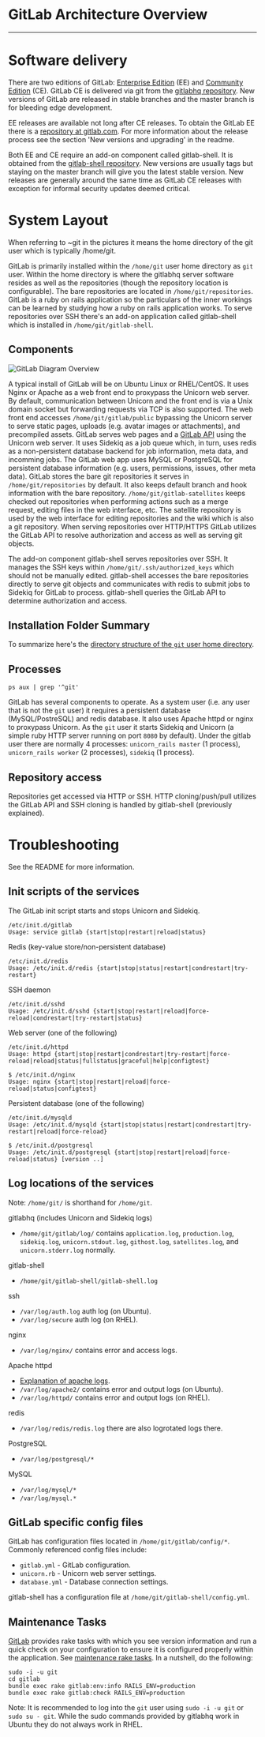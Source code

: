 # GitLab Architecture Overview
---

# Software delivery

There are two editions of GitLab: [Enterprise Edition](https://www.gitlab.com/gitlab-ee/) (EE) and [Community Edition](https://www.gitlab.com/gitlab-ce/) (CE).
GitLab CE is delivered via git from the [gitlabhq repository](https://gitlab.com/gitlab-org/gitlab-ce/tree/master).
New versions of GitLab are released in stable branches and the master branch is for bleeding edge development.

EE releases are available not long after CE releases.
To obtain the GitLab EE there is a [repository at gitlab.com](https://gitlab.com/subscribers/gitlab-ee).
For more information about the release process see the section 'New versions and upgrading' in the readme.

Both EE and CE require an add-on component called gitlab-shell.
It is obtained from the [gitlab-shell repository](https://gitlab.com/gitlab-org/gitlab-shell/tree/master).
New versions are usually tags but staying on the master branch will give you the latest stable version.
New releases are generally around the same time as GitLab CE releases with exception for informal security updates deemed critical.

# System Layout

When referring to ~git in the pictures it means the home directory of the git user which is typically /home/git.

GitLab is primarily installed within the `/home/git` user home directory as `git` user.
Within the home directory is where the gitlabhq server software resides as well as the repositories (though the repository location is configurable).
The bare repositories are located in `/home/git/repositories`.
GitLab is a ruby on rails application so the particulars of the inner workings can be learned by studying how a ruby on rails application works.
To serve repositories over SSH there's an add-on application called gitlab-shell which is installed in `/home/git/gitlab-shell`.

## Components

![GitLab Diagram Overview](gitlab_diagram_overview.png)

A typical install of GitLab will be on Ubuntu Linux or RHEL/CentOS.
It uses Nginx or Apache as a web front end to proxypass the Unicorn web server.
By default, communication between Unicorn and the front end is via a Unix domain socket but forwarding requests via TCP is also supported.
The web front end accesses `/home/git/gitlab/public` bypassing the Unicorn server to serve static pages, uploads (e.g. avatar images or attachments), and precompiled assets.
GitLab serves web pages and a [GitLab API](https://gitlab.com/gitlab-org/gitlab-ce/tree/master/doc/api) using the Unicorn web server.
It uses Sidekiq as a job queue which, in turn, uses redis as a non-persistent database backend for job information, meta data, and incomming jobs.
The GitLab web app uses MySQL or PostgreSQL for persistent database information (e.g. users, permissions, issues, other meta data).
GitLab stores the bare git repositories it serves in `/home/git/repositories` by default.
It also keeps default branch and hook information with the bare repository.
`/home/git/gitlab-satellites` keeps checked out repositories when performing actions such as a merge request, editing files in the web interface, etc.
The satellite repository is used by the web interface for editing repositories and the wiki which is also a git repository.
When serving repositories over HTTP/HTTPS GitLab utilizes the GitLab API to resolve authorization and access as well as serving git objects.

The add-on component gitlab-shell serves repositories over SSH.
It manages the SSH keys within `/home/git/.ssh/authorized_keys` which should not be manually edited.
gitlab-shell accesses the bare repositories directly to serve git objects and communicates with redis to submit jobs to Sidekiq for GitLab to process.
 gitlab-shell queries the GitLab API to determine authorization and access.

## Installation Folder Summary

To summarize here's the [directory structure of the `git` user home directory](../install/structure.md).


## Processes

    ps aux | grep '^git'

GitLab has several components to operate.
As a system user (i.e. any user that is not the `git` user) it requires a persistent database (MySQL/PostreSQL) and redis database.
It also uses Apache httpd or nginx to proxypass Unicorn.
As the `git` user it starts Sidekiq and Unicorn (a simple ruby HTTP server running on port `8080` by default).
Under the gitlab user there are normally 4 processes: `unicorn_rails master` (1 process), `unicorn_rails worker` (2 processes), `sidekiq` (1 process).

## Repository access

Repositories get accessed via HTTP or SSH.
HTTP cloning/push/pull utilizes the GitLab API and SSH cloning is handled by gitlab-shell (previously explained).

# Troubleshooting

See the README for more information.

## Init scripts of the services

The GitLab init script starts and stops Unicorn and Sidekiq.

```
/etc/init.d/gitlab 
Usage: service gitlab {start|stop|restart|reload|status}
```

Redis (key-value store/non-persistent database)

```
/etc/init.d/redis 
Usage: /etc/init.d/redis {start|stop|status|restart|condrestart|try-restart}
```

SSH daemon

```
/etc/init.d/sshd 
Usage: /etc/init.d/sshd {start|stop|restart|reload|force-reload|condrestart|try-restart|status}
```

Web server (one of the following)

```
/etc/init.d/httpd 
Usage: httpd {start|stop|restart|condrestart|try-restart|force-reload|reload|status|fullstatus|graceful|help|configtest}

$ /etc/init.d/nginx
Usage: nginx {start|stop|restart|reload|force-reload|status|configtest}
```

Persistent database (one of the following)

```
/etc/init.d/mysqld 
Usage: /etc/init.d/mysqld {start|stop|status|restart|condrestart|try-restart|reload|force-reload}

$ /etc/init.d/postgresql
Usage: /etc/init.d/postgresql {start|stop|restart|reload|force-reload|status} [version ..]
```

## Log locations of the services

Note: `/home/git/` is shorthand for `/home/git`.

gitlabhq (includes Unicorn and Sidekiq logs)

* `/home/git/gitlab/log/` contains `application.log`, `production.log`, `sidekiq.log`, `unicorn.stdout.log`, `githost.log`, `satellites.log`, and `unicorn.stderr.log` normally.

gitlab-shell

* `/home/git/gitlab-shell/gitlab-shell.log`

ssh

* `/var/log/auth.log` auth log (on Ubuntu).
* `/var/log/secure` auth log (on RHEL).

nginx

* `/var/log/nginx/` contains error and access logs.

Apache httpd

* [Explanation of apache logs](http://httpd.apache.org/docs/2.2/logs.html).
* `/var/log/apache2/` contains error and output logs (on Ubuntu).
* `/var/log/httpd/` contains error and output logs (on RHEL).

redis

* `/var/log/redis/redis.log` there are also logrotated logs there.

PostgreSQL

* `/var/log/postgresql/*`

MySQL

* `/var/log/mysql/*`
* `/var/log/mysql.*`

## GitLab specific config files

GitLab has configuration files located in `/home/git/gitlab/config/*`.
Commonly referenced config files include:

* `gitlab.yml` - GitLab configuration.
* `unicorn.rb` - Unicorn web server settings.
* `database.yml` - Database connection settings.

gitlab-shell has a configuration file at `/home/git/gitlab-shell/config.yml`.

## Maintenance Tasks

[GitLab](https://gitlab.com/gitlab-org/gitlab-ce/tree/master) provides rake tasks with which you see version information and run a quick check on your configuration to ensure it is configured properly within the application.
See [maintenance rake tasks](https://gitlab.com/gitlab-org/gitlab-ce/blob/master/doc/raketasks/maintenance.md).
In a nutshell, do the following:

```
sudo -i -u git
cd gitlab
bundle exec rake gitlab:env:info RAILS_ENV=production
bundle exec rake gitlab:check RAILS_ENV=production
```

Note: It is recommended to log into the `git` user using `sudo -i -u git` or `sudo su - git`.
While the sudo commands provided by gitlabhq work in Ubuntu they do not always work in RHEL.